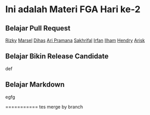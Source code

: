# Ini adalah Materi FGA Hari ke-2

## Belajar Pull Request
[Rizky](/rizky.html)
[Marsel](/marsel/index3.html)
[Dihas](dihas.html)
[Ari Pramana](/index10.html)
[Sakhrifal](/sakhrifal.html)
[Irfan](/irfan.html)
[Ilham](/ilham.html)
[Hendry](/hendry.html)
[Arisk](/arisk.html)
## Belajar Bikin Release Candidate
def
## Belajar Markdown
egfg

===========
tes merge by branch
